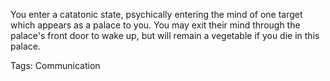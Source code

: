 You enter a catatonic state, psychically entering the mind of one target which appears as a palace to you. You may exit their mind through the palace's front door to wake up, but will remain a vegetable if you die in this palace.

Tags: Communication